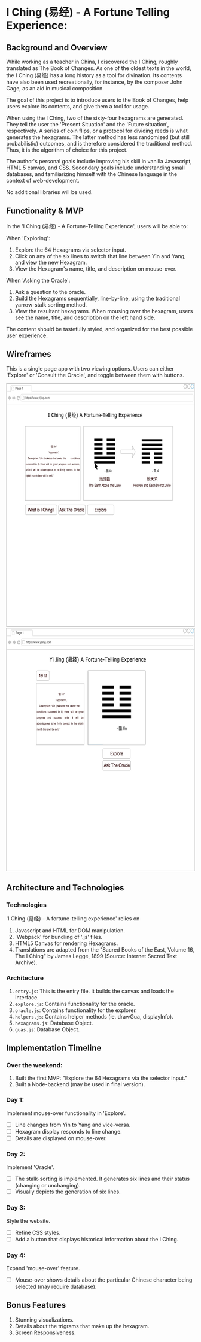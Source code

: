 # I Ching (易经) - A Fortune Telling Experience:

## Background and Overview

While working as a teacher in China, I discovered the I Ching, roughly translated as The Book of Changes. As one of the oldest texts in the world, the I Ching (易经) has a long history as a tool for divination. Its contents have also been used recreationally, for instance, by the composer John Cage, as an aid in musical composition.  

The goal of this project is to introduce users to the Book of Changes, help users explore its contents, and give them a tool for usage.

When using the I Ching, two of the sixty-four hexagrams are generated. They tell the user the 'Present Situation' and the 'Future situation', respectively. A series of coin flips, or a protocol for dividing reeds is what generates the hexagrams. The latter method has less randomized (but still probabilistic) outcomes, and is therefore considered the traditional method. Thus, it is the algorithm of choice for this project.    

The author's personal goals include improving his skill in vanilla Javascript, HTML 5 canvas, and CSS. Secondary goals include understanding small databases, and familiarizing himself with the Chinese language in the context of web-development.   

No additional libraries will be used.

## Functionality & MVP

In the 'I Ching (易经) - A Fortune-Telling Experience', users will be able to:

When 'Exploring':
1. Explore the 64 Hexagrams via selector input.
2. Click on any of the six lines to switch that line between Yin and Yang, and view the new Hexagram.
3. View the Hexagram's name, title, and description on mouse-over.

When 'Asking the Oracle':
1. Ask a question to the oracle.
2. Build the Hexagrams sequentially, line-by-line, using the traditional yarrow-stalk sorting method.
3. View the resultant hexagrams. When mousing over the hexagram, users see the name, title, and description on the left hand side.

The content should be tastefully styled, and organized for the best possible user experience.

## Wireframes

This is a single page app with two viewing options. Users can either 'Explore' or 'Consult the Oracle', and toggle between them with buttons.

<img height="650px" width="700px" src="https://github.com/Adrianjewell91/yijing/blob/master/wireframes/W2-Oracle.jpg"/>

<img height="650px" width="700px" src="https://github.com/Adrianjewell91/yijing/blob/master/wireframes/WF1_Explore.jpg"/>


## Architecture and Technologies

### Technologies
'I Ching (易经) - A fortune-telling experience' relies on
  1. Javascript and HTML for DOM manipulation.
  2. 'Webpack' for bundling of '.js' files.
  3. HTML5 Canvas for rendering Hexagrams.  
  4. Translations are adapted from the "Sacred Books of the East, Volume 16, The I Ching" by James Legge, 1899 (Source: Internet Sacred Text Archive). 

### Architecture

1. `entry.js`: This is the entry file. It builds the canvas and loads the interface.
2. `explore.js`: Contains functionality for the oracle.
3. `oracle.js`: Contains functionality for the explorer.
4. `helpers.js`: Contains helper methods (ie. drawGua, displayInfo).
5. `hexagrams.js`: Database Object.
6. `guas.js`: Database Object.

## Implementation Timeline

### Over the weekend:
1. Built the first MVP: "Explore the 64 Hexagrams via the selector input."
2. Built a Node-backend (may be used in final version).

### Day 1:
Implement mouse-over functionality in 'Explore'.
  - [ ] Line changes from Yin to Yang and vice-versa.
  - [ ] Hexagram display responds to line change.
  - [ ] Details are displayed on mouse-over.

### Day 2:
Implement 'Oracle'.
  - [ ] The stalk-sorting is implemented. It generates six lines and their status (changing or unchanging).
  - [ ] Visually depicts the generation of six lines.

### Day 3:
Style the website.
  - [ ] Refine CSS styles.
  - [ ] Add a button that displays historical information about the I Ching.

### Day 4:
Expand 'mouse-over' feature.
  - [ ] Mouse-over shows details about the particular Chinese character being selected (may require database).

## Bonus Features
1. Stunning visualizations.
2. Details about the trigrams that make up the hexagram.
3. Screen Responsiveness.
